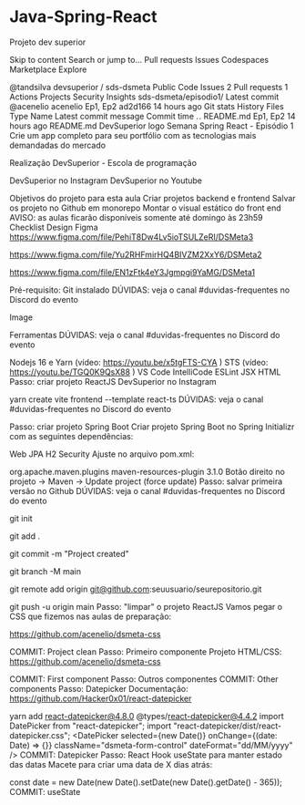 # Java-Spring-React
Projeto dev superior


Skip to content
Search or jump to…
Pull requests
Issues
Codespaces
Marketplace
Explore
 
@tandsilva 
devsuperior
/
sds-dsmeta
Public
Code
Issues
2
Pull requests
1
Actions
Projects
Security
Insights
sds-dsmeta/episodio1/
Latest commit
@acenelio
acenelio Ep1, Ep2
ad2d166
14 hours ago
Git stats
 History
Files
Type
Name
Latest commit message
Commit time
. .
README.md
Ep1, Ep2
14 hours ago
README.md
DevSuperior logo Semana Spring React - Episódio 1
Crie um app completo para seu portfólio com as tecnologias mais demandadas do mercado

Realização
DevSuperior - Escola de programação

DevSuperior no Instagram DevSuperior no Youtube

Objetivos do projeto para esta aula
Criar projetos backend e frontend
Salvar os projeto no Github em monorepo
Montar o visual estático do front end
AVISO: as aulas ficarão disponíveis somente até domingo às 23h59
Checklist
Design Figma
https://www.figma.com/file/PehiT8Dw4Lv5ioTSULZeRI/DSMeta3

https://www.figma.com/file/Yu2RHFmirHQ4BIVZM2XxY6/DSMeta2

https://www.figma.com/file/EN1zFtk4eY3Jgmpgi9YaMG/DSMeta1

Pré-requisito: Git instalado
DÚVIDAS: veja o canal #duvidas-frequentes no Discord do evento

Image

Ferramentas
DÚVIDAS: veja o canal #duvidas-frequentes no Discord do evento

Nodejs 16 e Yarn (vídeo: https://youtu.be/x5tgFTS-CYA )
STS (vídeo: https://youtu.be/TGQ0K9QsX88 )
VS Code
IntelliCode
ESLint
JSX HTML <tags/>
Passo: criar projeto ReactJS
DevSuperior no Instagram

yarn create vite frontend --template react-ts
DÚVIDAS: veja o canal #duvidas-frequentes no Discord do evento

Passo: criar projeto Spring Boot
Criar projeto Spring Boot no Spring Initializr com as seguintes dependências:

Web
JPA
H2
Security
Ajuste no arquivo pom.xml:

<plugin>
	<groupId>org.apache.maven.plugins</groupId>
	<artifactId>maven-resources-plugin</artifactId>
	<version>3.1.0</version><!--$NO-MVN-MAN-VER$ -->
</plugin>
Botão direito no projeto -> Maven -> Update project (force update)
Passo: salvar primeira versão no Github
DÚVIDAS: veja o canal #duvidas-frequentes no Discord do evento

git init

git add .

git commit -m "Project created"

git branch -M main

git remote add origin git@github.com:seuusuario/seurepositorio.git

git push -u origin main
Passo: "limpar" o projeto ReactJS
Vamos pegar o CSS que fizemos nas aulas de preparação:

https://github.com/acenelio/dsmeta-css

COMMIT: Project clean
Passo: Primeiro componente
Projeto HTML/CSS: https://github.com/acenelio/dsmeta-css

COMMIT: First component
Passo: Outros componentes
COMMIT: Other components
Passo: Datepicker
Documentação: https://github.com/Hacker0x01/react-datepicker

yarn add react-datepicker@4.8.0 @types/react-datepicker@4.4.2
import DatePicker from "react-datepicker";
import "react-datepicker/dist/react-datepicker.css";
<DatePicker
    selected={new Date()}
    onChange={(date: Date) => {}}
    className="dsmeta-form-control"
    dateFormat="dd/MM/yyyy"
/>
COMMIT: Datepicker
Passo: React Hook useState para manter estado das datas
Macete para criar uma data de X dias atrás:

const date = new Date(new Date().setDate(new Date().getDate() - 365));
COMMIT: useState


